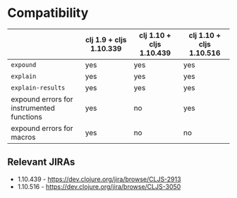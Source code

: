 # Compatibility

|                                           | clj 1.9 + cljs 1.10.339 | clj 1.10 + cljs 1.10.439 | clj 1.10 + cljs 1.10.516 |
|-------------------------------------------|-------------------------|--------------------------|--------------------------|
| `expound`                                 | yes                     | yes                      | yes                      |
| `explain`                                 | yes                     | yes                      | yes                      |
| `explain-results`                         | yes                     | yes                      | yes                      |
| expound errors for instrumented functions | yes                     | no                       | yes                      |
| expound errors for macros                 | yes                     | no                       | no                       |

## Relevant JIRAs

* 1.10.439 - https://dev.clojure.org/jira/browse/CLJS-2913
* 1.10.516 - https://dev.clojure.org/jira/browse/CLJS-3050

